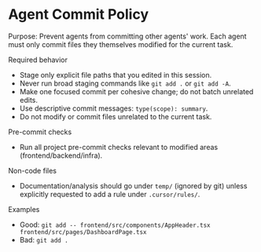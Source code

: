# Agent Commit Policy

Purpose: Prevent agents from committing other agents' work. Each agent must only commit files they themselves modified for the current task.

Required behavior
- Stage only explicit file paths that you edited in this session.
- Never run broad staging commands like `git add .` or `git add -A`.
- Make one focused commit per cohesive change; do not batch unrelated edits.
- Use descriptive commit messages: `type(scope): summary`.
- Do not modify or commit files unrelated to the current task.

Pre-commit checks
- Run all project pre-commit checks relevant to modified areas (frontend/backend/infra).

Non-code files
- Documentation/analysis should go under `temp/` (ignored by git) unless explicitly requested to add a rule under `.cursor/rules/`.

Examples
- Good: `git add -- frontend/src/components/AppHeader.tsx frontend/src/pages/DashboardPage.tsx`
- Bad: `git add .`
